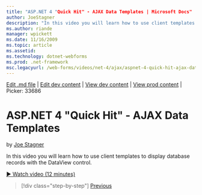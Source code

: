 ```yaml
---
title: "ASP.NET 4 "Quick Hit" - AJAX Data Templates | Microsoft Docs"
author: JoeStagner
description: "In this video you will learn how to use client templates to display database records with the DataView control."
ms.author: riande
manager: wpickett
ms.date: 11/16/2009
ms.topic: article
ms.assetid: 
ms.technology: dotnet-webforms
ms.prod: .net-framework
msc.legacyurl: /web-forms/videos/net-4/ajax/aspnet-4-quick-hit-ajax-data-templates
---
```

[Edit .md file](C:\Projects\msc\dev\Msc.Www\Web.ASP\App_Data\github\web-forms\videos\net-4\ajax\aspnet-4-quick-hit-ajax-data-templates.md) | [Edit dev content](http://www.aspdev.net/umbraco#/content/content/edit/26663) | [View dev content](http://docs.aspdev.net/tutorials/web-forms/videos/net-4/ajax/aspnet-4-quick-hit-ajax-data-templates.html) | [View prod content](http://www.asp.net/web-forms/videos/net-4/ajax/aspnet-4-quick-hit-ajax-data-templates) | Picker: 33686

ASP.NET 4 "Quick Hit" - AJAX Data Templates
====================
by [Joe Stagner](https://github.com/JoeStagner)

In this video you will learn how to use client templates to display database records with the DataView control. 

[&#9654; Watch video (12 minutes)](https://channel9.msdn.com/Blogs/ASP-NET-Site-Videos/aspnet-4-quick-hit-ajax-data-templates)

>[!div class="step-by-step"] [Previous](aspnet-4-quick-hit-jquery-syntax-for-microsoft-ajax.md)